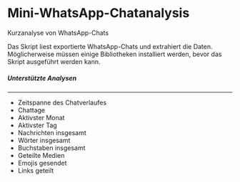 # Mini-WhatsApp-Chatanalysis

Kurzanalyse von WhatsApp-Chats

Das Skript liest exportierte WhatsApp-Chats und extrahiert die Daten. Möglicherweise müssen einige Bibliotheken installiert werden, bevor das Skript ausgeführt werden kann.

##### Unterstützte Analysen
------------------------------
- Zeitspanne des Chatverlaufes
- Chattage
- Aktivster Monat
- Aktivster Tag
- Nachrichten insgesamt
- Wörter insgesamt
- Buchstaben insgesamt
- Geteilte Medien
- Emojis gesendet
- Links geteilt

